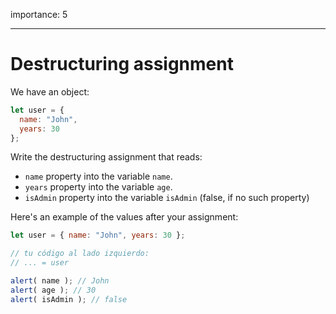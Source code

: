 importance: 5

---

# Destructuring assignment

We have an object:

```js
let user = {
  name: "John",
  years: 30
};
```

Write the destructuring assignment that reads:

- `name` property into the variable `name`.
- `years` property into the variable `age`.
- `isAdmin` property into the variable `isAdmin` (false, if no such property)

Here's an example of the values after your assignment:

```js
let user = { name: "John", years: 30 };

// tu código al lado izquierdo:
// ... = user

alert( name ); // John
alert( age ); // 30
alert( isAdmin ); // false
```
